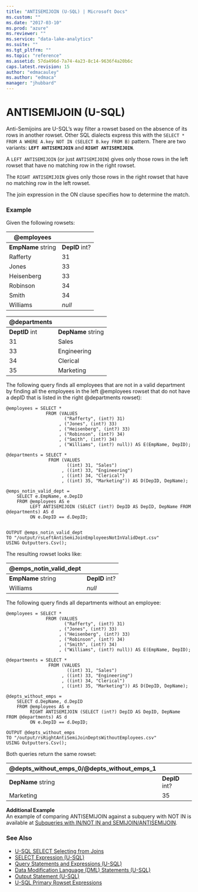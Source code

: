 ```yaml
---
title: "ANTISEMIJOIN (U-SQL) | Microsoft Docs"
ms.custom: ""
ms.date: "2017-03-10"
ms.prod: "azure"
ms.reviewer: ""
ms.service: "data-lake-analytics"
ms.suite: ""
ms.tgt_pltfrm: ""
ms.topic: "reference"
ms.assetid: 57da496d-7a74-4a23-8c14-9636f4a20b6c
caps.latest.revision: 15
author: "edmacauley"
ms.author: "edmaca"
manager: "jhubbard"
---
```

# ANTISEMIJOIN (U-SQL)
Anti-Semijoins are U-SQL’s way filter a rowset based on the absence of its rows in another rowset. Other SQL dialects express this with the `SELECT * FROM A WHERE A.key NOT IN (SELECT B.key FROM B)` pattern. There are two variants: **`LEFT ANTISEMIJOIN`** and **`RIGHT ANTISEMIJOIN`**.  
  
A `LEFT ANTISEMIJOIN` (or just `ANTISEMIJOIN`) gives only those rows in the left rowset that have no matching row in the right rowset.  
  
The `RIGHT ANTISEMIJOIN` gives only those rows in the right rowset that have no matching row in the left rowset.  
  
The join expression in the ON clause specifies how to determine the match.  
  
### Example  
Given the following rowsets:  
  
| @employees |           |  
|------------|-----------|  
| **EmpName** string    | **DepID** int? |  
| Rafferty   | 31        |  
| Jones      | 33        |  
| Heisenberg | 33        |  
| Robinson   | 34        |  
| Smith      | 34        |  
| Williams   | *null*    |  
  
| @departments |             |  
|--------------|-------------|  
| **DeptID** int | **DepName** string |  
| 31           | Sales       |  
| 33           | Engineering |  
| 34           | Clerical    |  
| 35           | Marketing   |  
  
The following query finds all employees that are not in a valid department by finding all the employees in the left @employees rowset that do not have a depID that is listed in the right @departments rowset):  
  
```  
@employees = SELECT *  
               FROM (VALUES   
                      ("Rafferty", (int?) 31)  
                    , ("Jones", (int?) 33)  
                    , ("Heisenberg", (int?) 33)  
                    , ("Robinson", (int?) 34)  
                    , ("Smith", (int?) 34)  
                    , ("Williams", (int?) null)) AS E(EmpName, DepID);  
                      
@departments = SELECT *  
                FROM (VALUES  
                       ((int) 31, "Sales")  
                     , ((int) 33, "Engineering")  
                     , ((int) 34, "Clerical")  
                     , ((int) 35, "Marketing")) AS D(DepID, DepName);  
                       
@emps_notin_valid_dept =  
    SELECT e.EmpName, e.DepID  
    FROM @employees AS e  
         LEFT ANTISEMIJOIN (SELECT (int?) DepID AS DepID, DepName FROM @departments) AS d  
         ON e.DepID == d.DepID;  
  
  
OUTPUT @emps_notin_valid_dept   
TO "/output/rsLeftAntiSemiJoinEmployeesNotInValidDept.csv"  
USING Outputters.Csv();
```
  
The resulting rowset looks like:  
  
| @emps_notin_valid_dept |           |  
|---------------------------|-----------|  
| **EmpName** string        | **DepID** int? |  
| Williams                  | *null*    |  
  
The following query finds all departments without an employee:  
  
```  
@employees = SELECT *  
               FROM (VALUES   
                      ("Rafferty", (int?) 31)  
                    , ("Jones", (int?) 33)  
                    , ("Heisenberg", (int?) 33)  
                    , ("Robinson", (int?) 34)  
                    , ("Smith", (int?) 34)  
                    , ("Williams", (int?) null)) AS E(EmpName, DepID);  
                      
@departments = SELECT *  
                FROM (VALUES  
                       ((int) 31, "Sales")  
                     , ((int) 33, "Engineering")  
                     , ((int) 34, "Clerical")  
                     , ((int) 35, "Marketing")) AS D(DepID, DepName);  
                       
@depts_without_emps =  
    SELECT d.DepName, d.DepID  
    FROM @employees AS e  
         RIGHT ANTISEMIJOIN (SELECT (int?) DepID AS DepID, DepName FROM @departments) AS d   
         ON e.DepID == d.DepID;  
  
OUTPUT @depts_without_emps   
TO "/output/rsRightAntiSemiJoinDeptsWithoutEmployees.csv"  
USING Outputters.Csv();
```
  
Both queries return the same rowset:  
  
| @depts_without_emps_0/@depts_without_emps_1 |           |  
|---------------------------------------------------|-----------|  
| **DepName** string                                | **DepID** int? |  
| Marketing                                         | 35        |  
  
**Additional Example**  
An example of comparing ANTISEMIJOIN against a subquery with NOT IN is available at [Subqueries with IN/NOT IN and SEMIJOIN/ANTISEMIJOIN](../u-sql/common-sql-expressions-in-u-sql.md#subQuery).

  
### See Also 
* [U-SQL SELECT Selecting from Joins](../u-sql/u-sql-select-selecting-from-joins.md)  
* [SELECT Expression (U-SQL)](../u-sql/select-expression-u-sql.md) 
* [Query Statements and Expressions (U-SQL)](../u-sql/query-statements-and-expressions-u-sql.md)  
* [Data Modification Language (DML) Statements (U-SQL)](../u-sql/data-modification-language-dml-statements-u-sql.md)  
* [Output Statement (U-SQL)](../u-sql/output-statement-u-sql.md)
* [U-SQL Primary Rowset Expressions](../u-sql/query-statements-and-expressions-u-sql.md#pri_row_exp)  






